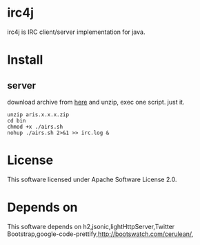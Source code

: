 irc4j
=====
irc4j is IRC client/server implementation for java.

# Install

## server
download archive from [here](https://github.com/ukiuni/irc4j/releases) and unzip, exec one script. just it.

```shell:
unzip aris.x.x.x.zip
cd bin
chmod +x ./airs.sh
nohup ./airs.sh 2>&1 >> irc.log &
```

# License
This software licensed under Apache Software License 2.0.

# Depends on
This software depends on h2,jsonic,lightHttpServer,Twitter Bootstrap,google-code-prettify,http://bootswatch.com/cerulean/,

